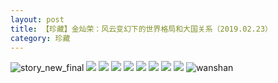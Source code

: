 ```yaml
---
layout: post
title: 【珍藏】金灿荣：风云变幻下的世界格局和大国关系（2019.02.23）
category: 珍藏
---
```

![story_new_final](http://rzda7rj3c.hd-bkt.clouddn.com/img/story_new_final_0322.png)
![](http://rzda7rj3c.hd-bkt.clouddn.com/img/jin-hongkong-220414-1.jpg)
![](http://rzda7rj3c.hd-bkt.clouddn.com/img/jin-hongkong-0316-1.png)
![](http://rzda7rj3c.hd-bkt.clouddn.com/img/jin-hongkong-0316-2.png)
![](http://rzda7rj3c.hd-bkt.clouddn.com/img/jin-hongkong-0316-3.png)
![](http://rzda7rj3c.hd-bkt.clouddn.com/img/jin-hongkong-0316-4.png)
![](http://rzda7rj3c.hd-bkt.clouddn.com/img/jin-hongkong-0316-5.png)
![](http://rzda7rj3c.hd-bkt.clouddn.com/img/jin-hongkong-0316-6.png)
![](http://rzda7rj3c.hd-bkt.clouddn.com/img/jin-hongkong-0316-7.png)
![wanshan](http://rzda7rj3c.hd-bkt.clouddn.com/img/wanshan.png)


  




